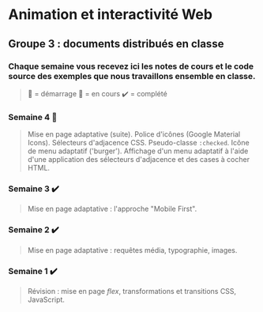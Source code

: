 # Animation et interactivité Web
## Groupe 3 : documents distribués en classe

### Chaque semaine vous recevez ici les notes de cours et le code source des exemples que nous travaillons ensemble en classe.

> :checkered_flag: = démarrage 
> :construction: = en cours
> :heavy_check_mark: = complété

### Semaine 4 :checkered_flag:
>Mise en page adaptative (suite). Police d'icônes (Google Material Icons). Sélecteurs d'adjacence CSS. Pseudo-classe `:checked`. Icône de menu adaptatif ('burger'). Affichage d'un menu adaptatif à l'aide d'une application des sélecteurs d'adjacence et des cases à cocher HTML.

### Semaine 3 :heavy_check_mark:
>Mise en page adaptative : l'approche "Mobile First".

### Semaine 2 :heavy_check_mark:
>Mise en page adaptative : requêtes média, typographie, images. 

### Semaine 1 :heavy_check_mark:
>Révision : mise en page *flex*, transformations et transitions CSS, JavaScript.